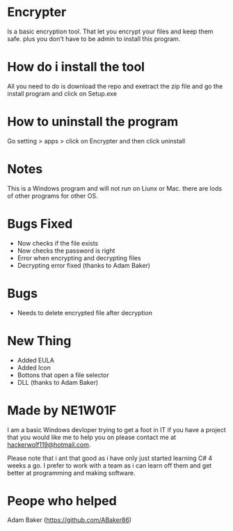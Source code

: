 # Encrypter
Is a basic encryption tool. That let you encrypt your files and keep them safe.
plus you don't have to be admin to install this program.

# How do i install the tool
All you need to do is download the repo and exetract the zip file
and go the install program and click on Setup.exe

# How to uninstall the program
Go setting > apps > click on Encrypter and then click uninstall

# Notes
This is a Windows program and will not run on Liunx or Mac.
there are lods of other programs for other OS.

# Bugs Fixed

- Now checks if the file exists
- Now checks the password is right
- Error when encrypting and decrypting files
- Decrypting error fixed (thanks to Adam Baker)

# Bugs

- Needs to delete encrypted file after decryption

# New Thing
- Added EULA
- Added Icon
- Bottons that open a file selector
- DLL (thanks to Adam Baker)

# Made by NE1W01F
I am a basic Windows devloper trying to get a foot in IT
if you have a project that you would like me to help you
on please contact me at hackerwolf119@hotmail.com.

Please note that i ant that good as i have only just started
learning C# 4 weeks a go. I prefer to work with a team as i
can learn off them and get better at programming and making
software.

# Peope who helped
Adam Baker (https://github.com/ABaker86)
